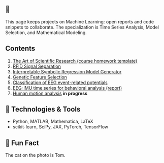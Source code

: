 ## 👋
This page keeps projects on Machine Learning: open reports and code snippets to collaborate. The specialization is Time Series Analysis, Model Selection, and Mathematical Modeling.

## Contents ##
1. [The Art of Scientific Research (course homework template)](https://github.com/vadim-vic/the-Art-homework)
2. [RFID Signal Separation](https://github.com/vadim-vic/Signal-separation#Readme.md)
3. [Interpretable Symbolic Regression Model Generator](https://github.com/vadim-vic/Symbolic-regression#Readme.md)
4. [Genetic Feature Selection](https://github.com/vadim-vic/Genetic_Feature_Selection)
5. [Classification of EEG event-related potentials](https://github.com/vadim-vic/EEG-ERP-precog)
6. [EEG-IMU time series for behavioral analysis (report)](https://github.com/vadim-vic/EEG-IMU)
7. [Human motion analysis](https://github.com/vadim-vic/IMU-motion-analysis) **in progress**

<!-- [List of repositories](https://github.com/vadim-vic?tab=repositories)-->

## 🔧 Technologies & Tools
- Python, MATLAB, Mathematica, LaTeX
- scikit-learn, SciPy, JAX, PyTorch, TensorFlow

<!--## 📈 GitHub Stats
![Your GitHub stats](https://github-readme-stats.vercel.app/api?username=yourusername&show_icons=true&hide_title=true)-->

## 🧠 Fun Fact
The cat on the photo is Tom.

<!--
 Jupyter Notebook Updated 3 weeks ago
 MATLAB Updated on Mar 14
pub Public
Publications and drafts
 TeX Updated on Feb 22
the-Art-homework Public template
The Art of Scientific Research in Machine Learning at m1p.org: homework
 TeX  2 Updated on Dec 6, 2024
EEG-IMU Public
 TeX Updated on Aug 14, 2024
m1p Private
Drafts of lectures for m1p
machine-learning
statistics
deep-learning
signal-processing
generative-model
functional-data-analysis
Updated on Jun 26, 2024
EEG-ERP-precog Public
Classification models for Event-related potentials of EEG
 Jupyter Notebook Updated on Jun 26, 2024
Deep_Direct_Discriminative_Decoder-D4- Public
Forked from MrRezaeiUofT/Deep_Direct_Discriminative_Decoder-D4-
 Python Updated on Jun 26, 2024
Genetic_Feature_Selection Public
 Python Updated on Jun 21, 2023
arl-eegmodels Public
Forked from vlawhern/arl-eegmodels
This is the Army Research Laboratory (ARL) EEGModels Project: A Collection of Convolutional Neural Network (CNN) models for EEG signal classification, using Keras and Tensorflow
 Python Other Updated on Mar 23, 2023
annotated-s4 Public
Forked from srush/annotated-s4
Implementation of https://srush.github.io/annotated-s4
 Python MIT License Updated on Feb 1, 2023
HTNet_generalized_decoding Public
Forked from BruntonUWBio/HTNet_generalized_decoding
ECoG/EEG neural network decoder that can generalize to unseen participants and recording modalities. Replicates our published results: https://doi.org/10.1088/1741-2552/abda0b.
-->

<!--
**vadim-vic/vadim-vic** is a ✨ _special_ ✨ repository because its `README.md` (this file) appears on your GitHub profile.

Here are some ideas to get you started:

- 🔭 I’m currently working on ...
- 🌱 I’m currently learning ...
- 👯 I’m looking to collaborate on ...
- 🤔 I’m looking for help with ...
- 💬 Ask me about ...
- 📫 How to reach me: ...
- 😄 Pronouns: ...
- ⚡ Fun fact: ...
-->
